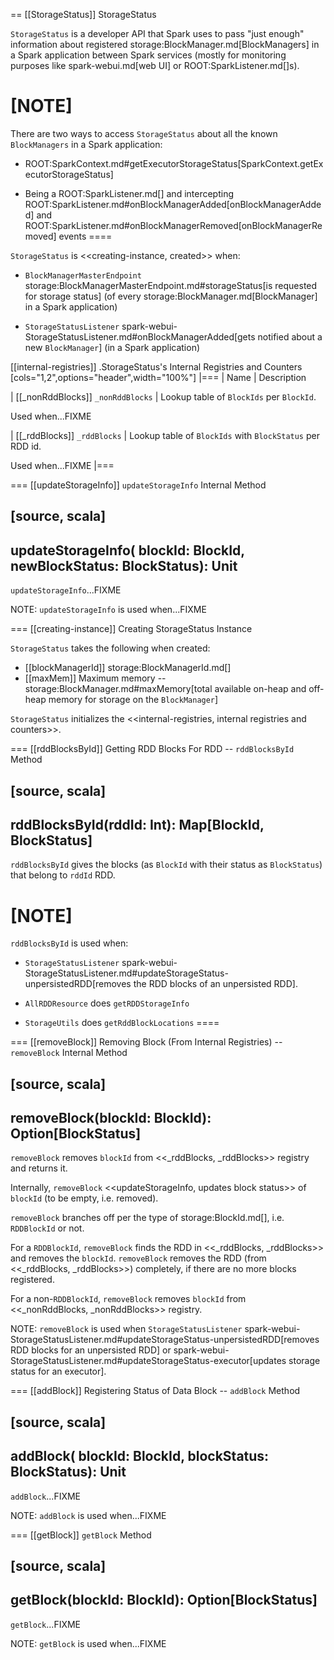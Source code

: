 == [[StorageStatus]] StorageStatus

`StorageStatus` is a developer API that Spark uses to pass "just enough" information about registered storage:BlockManager.md[BlockManagers] in a Spark application between Spark services (mostly for monitoring purposes like spark-webui.md[web UI] or ROOT:SparkListener.md[]s).

[NOTE]
====
There are two ways to access `StorageStatus` about all the known `BlockManagers` in a Spark application:

* ROOT:SparkContext.md#getExecutorStorageStatus[SparkContext.getExecutorStorageStatus]

* Being a ROOT:SparkListener.md[] and intercepting ROOT:SparkListener.md#onBlockManagerAdded[onBlockManagerAdded] and ROOT:SparkListener.md#onBlockManagerRemoved[onBlockManagerRemoved] events
====

`StorageStatus` is <<creating-instance, created>> when:

* `BlockManagerMasterEndpoint` storage:BlockManagerMasterEndpoint.md#storageStatus[is requested for storage status] (of every storage:BlockManager.md[BlockManager] in a Spark application)

* `StorageStatusListener` spark-webui-StorageStatusListener.md#onBlockManagerAdded[gets notified about a new `BlockManager`] (in a Spark application)

[[internal-registries]]
.StorageStatus's Internal Registries and Counters
[cols="1,2",options="header",width="100%"]
|===
| Name
| Description

| [[_nonRddBlocks]] `_nonRddBlocks`
| Lookup table of `BlockIds` per `BlockId`.

Used when...FIXME

| [[_rddBlocks]] `_rddBlocks`
| Lookup table of `BlockIds` with `BlockStatus` per RDD id.

Used when...FIXME
|===

=== [[updateStorageInfo]] `updateStorageInfo` Internal Method

[source, scala]
----
updateStorageInfo(
  blockId: BlockId,
  newBlockStatus: BlockStatus): Unit
----

`updateStorageInfo`...FIXME

NOTE: `updateStorageInfo` is used when...FIXME

=== [[creating-instance]] Creating StorageStatus Instance

`StorageStatus` takes the following when created:

* [[blockManagerId]] storage:BlockManagerId.md[]
* [[maxMem]] Maximum memory -- storage:BlockManager.md#maxMemory[total available on-heap and off-heap memory for storage on the `BlockManager`]

`StorageStatus` initializes the <<internal-registries, internal registries and counters>>.

=== [[rddBlocksById]] Getting RDD Blocks For RDD -- `rddBlocksById` Method

[source, scala]
----
rddBlocksById(rddId: Int): Map[BlockId, BlockStatus]
----

`rddBlocksById` gives the blocks (as `BlockId` with their status as `BlockStatus`) that belong to `rddId` RDD.

[NOTE]
====
`rddBlocksById` is used when:

* `StorageStatusListener` spark-webui-StorageStatusListener.md#updateStorageStatus-unpersistedRDD[removes the RDD blocks of an unpersisted RDD].

* `AllRDDResource` does `getRDDStorageInfo`
* `StorageUtils` does `getRddBlockLocations`
====

=== [[removeBlock]] Removing Block (From Internal Registries) -- `removeBlock` Internal Method

[source, scala]
----
removeBlock(blockId: BlockId): Option[BlockStatus]
----

`removeBlock` removes `blockId` from <<_rddBlocks, _rddBlocks>> registry and returns it.

Internally, `removeBlock` <<updateStorageInfo, updates block status>> of `blockId` (to be empty, i.e. removed).

`removeBlock` branches off per the type of storage:BlockId.md[], i.e. `RDDBlockId` or not.

For a `RDDBlockId`, `removeBlock` finds the RDD in <<_rddBlocks, _rddBlocks>> and removes the `blockId`. `removeBlock` removes the RDD (from <<_rddBlocks, _rddBlocks>>) completely, if there are no more blocks registered.

For a non-``RDDBlockId``, `removeBlock` removes `blockId` from <<_nonRddBlocks, _nonRddBlocks>> registry.

NOTE: `removeBlock` is used when `StorageStatusListener` spark-webui-StorageStatusListener.md#updateStorageStatus-unpersistedRDD[removes RDD blocks for an unpersisted RDD] or spark-webui-StorageStatusListener.md#updateStorageStatus-executor[updates storage status for an executor].

=== [[addBlock]] Registering Status of Data Block -- `addBlock` Method

[source, scala]
----
addBlock(
  blockId: BlockId,
  blockStatus: BlockStatus): Unit
----

`addBlock`...FIXME

NOTE: `addBlock` is used when...FIXME

=== [[getBlock]] `getBlock` Method

[source, scala]
----
getBlock(blockId: BlockId): Option[BlockStatus]
----

`getBlock`...FIXME

NOTE: `getBlock` is used when...FIXME
